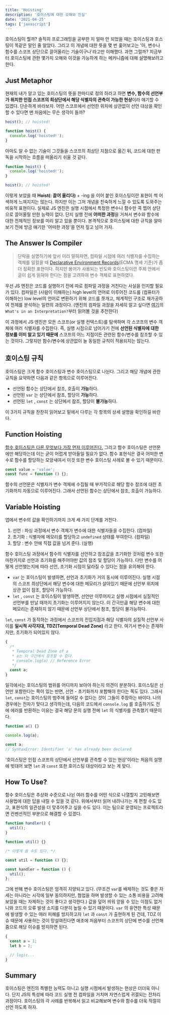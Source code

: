 ```yaml
---
title: 'Hoisting'
description: '호이스팅에 대한 오해와 진실'
date: '2021-04-25'
tags: ['javascript']
---
```


호이스팅이 뭘까? 솔직히 프로그래밍을 공부한 지 얼마 안 되었을 때는 호이스팅과 호스팅이 똑같은 말인 줄 알았다. 그리고 이 개념에 대한 뜻을 몇 번 훑어보고는 '아, 변수나 함수를 스코프 상단으로 끌어올리는 기술이구나'라고만 이해했다. 과연 그럴까? 지금부터 호이스팅에 관한 몇가지 오해와 이것을 가능하게 하는 메커니즘에 대해 설명해보려고 한다.

## Just Metaphor

현재의 내가 알고 있는 호이스팅의 뜻을 한마디로 정의 하라고 하면 **변수, 함수의 선언부가 위치한 인접 스코프의 최상단에서 해당 식별자의 관측이 가능한 현상**이라 얘기할 수 있겠다. 단순하게 바라보자. 어떤 스코프에서 선언한 위치에 상관없이 선언 대상을 확인할 수 있다면 맨 처음에는 무슨 생각이 들까?

```js
hoist(); // hoisted!

function hoist() {
  console.log('hoisted!');
}
```

아마도 알 수 없는 기술이 그것들을 스코프의 최상단 지점으로 옮긴 뒤, 코드에 대한 판독을 시작하는 흐름을 떠올리기 쉬울 것 같다.

```js
function hoist() {
  console.log('hoisted!');
}

hoist(); // hoisted!
```

이렇게 보았을 때 **Hoist(: 끌어 올리다)** + -ing 을 이어 붙인 호이스팅이란 표현이 썩 어색하게 느껴지지는 않는다. 하지만 이는 그저 개념을 친숙하게 느낄 수 있도록 도와주는 비유적 표현이다. 실제로 JS 엔진은 실행 시점에서 특정한 변수나 함수만 콕 찝어 상단으로 끌어올릴 만한 능력이 없다. 단지 실행 전에 **어떠한 과정**을 거쳐서 변수와 함수에 대한 전체적인 정보를 미리 알고 있을 뿐이다. 본격적으로 호이스팅에 대한 규칙을 알아보기 전에 방금 얘기한 '어떠한 과정'을 먼저 짚고 넘어 가자.

## The Answer Is Compiler

> 단락을 설명하기에 앞서 미리 말하자면, 컴파일 시점에 여러 식별자를 수집하는 객체를 일컬을 때 [Declarative Environment Records](https://262.ecma-international.org/6.0/#sec-environment-records)(ECMA 명세 기준)가 좀 더 정확한 표현이다. 하지만 용어가 사용되는 빈도와 호이스팅이란 주제 안에서 글이 쉽게 읽혀야 한다는 점을 고려하여 변수 객체로 표현하였다.

우선 JS 엔진은 코드를 실행하기 전에 따로 컴파일 과정을 거친다는 사실을 인지할 필요가 있다. 컴파일은 (사람이 이해하는) high level의 언어로 이루어진 코드를 (컴퓨터가 이해하는) low level의 언어로 변환하기 위해 코드를 쪼개고, 체계적인 구조로 재가공하여 전체를 분석하는 일련의 과정이다. (엔진의 컴파일 과정을 자세히 알고 싶다면 [여기](https://github.com/getify/You-Dont-Know-JS/blob/2nd-ed/get-started/ch1.md)의 `What's in an Interpretation?`부터 읽어볼 것을 추천한다)

이 과정에서 JS 엔진은 모든 스코프(or 실행 컨텍스트)를 탐색하며 각 스코프의 변수 객체에 여러 식별자를 수집한다. 즉, 실행 시점으로 넘어가기 전에 **선언된 식별자에 대한 정보를 이미 알고 있기 때문에** 스코프의 어느 지점이든 관련된 함수/변수를 참조할 수 있는 것이다. 그렇지만 함수/변수에 상관없이 늘 동일한 규칙이 적용되지는 않는다.

## 호이스팅 규칙

호이스팅은 크게 함수 호이스팅과 변수 호이스팅으로 나뉜다. 그리고 해당 개념에 관한 규칙을 요약하면 다음과 같은 항목으로 이루어진다.

- 선언된 함수는 상단에서 참조, 호출이 **가능**하다.
- 선언된 `var` 는 상단에서 참조, 할당이 **가능**하다.
- 선언된 `let` , `const` 는 상단에서 참조, 할당이 **불가능**하다.

이 3가지 규칙을 찬찬히 읽어보고 밑에서 다루는 각 항목의 상세 설명을 확인하길 바란다.

## Function Hoisting

[함수 호이스팅은 다른 무엇보다 가장 먼저 이루어진다.](https://stackoverflow.com/questions/28246589/order-of-hoisting-in-javascript) 그리고 함수 호이스팅은 선언문에만 해당하는데 이는 굳이 어렵게 받아들일 필요가 없다. 함수 표현식은 결국 어떠한 변수로 함수를 할당하는 모양새여서 이것 또한 변수 호이스팅 사례로 볼 수 있기 때문이다.

```js
const value = 'value';
const func = function () {};
```

함수의 선언문은 식별자가 변수 객체에 수집될 때 부가적으로 해당 함수 참조에 대한 초기화까지 자동으로 이루어진다. 그래서 선언된 함수는 상단에서 참조, 호출이 가능하다.

## Variable Hoisting

앱에서 변수의 값을 확인하기까지 크게 세 가지 단계를 거친다.

1. 선언 : 파싱 과정에서 변수 객체가 변수에 대한 식별자들을 수집한다. (컴파일)
2. 초기화 : 식별자에 메모리를 할당하고 `undefined` 상태를 부여한다. (컴파일)
3. 할당 : 변수 안에 직접 값을 넘겨 준다. (실행)

함수 호이스팅 과정에서 함수의 식별자를 선언하고 참조값을 초기화한 것처럼 변수 또한 마찬가지로 선언과 초기화를 해주어야만 값의 참조 및 할당이 가능하다. 다만 변수를 어떻게 선언했는지에 따라 선언, 초기화 시점이 달라질 수 있다는 점을 유의해야 한다.

- `var` 는 호이스팅이 발생하면, 선언과 초기화가 거의 동시에 이루어진다. 실행 시점의 스코프 최상단에서 해당 변수에 대한 메모리가 살아있기 때문에 선언부 위치에 상관 없이 참조, 할당이 가능하다.
- `let` , `const` 는 호이스팅이 발생하면, 선언만 이루어지고 실행 시점에서 실질적인 선언부를 만날 때까지 초기화는 이루어지지 않는다. 이 간극만큼 해당 변수에 대한 메모리는 존재하지 않기 때문에 선언부 상단에서 참조, 할당이 불가능하다.

`let`, `const` 가 동작하는 과정에서 스코프의 진입지점과 해당 식별자의 실질적 선언부 사이를 **일시적 사각지대, TDZ(Temporal Dead Zone)** 라고 한다. 여기서 변수는 존재하지만, 초기화가 되어있지 않다.

```js
{
  /*
   * Temporal Dead Zone of a
   * a는 이 구간에서 참조할 수 없다.
   * console.log(a) // Reference Error
   */
  const a;
}
```

일각에서는 호이스팅의 범위를 어디까지 보아야 하는지 의견이 분분하다. 호이스팅은 선언만 포함한다는 쪽이 있는 반면, 선언 - 초기화까지 포함해야 한다는 쪽도 있다. 그래서 `let`, `const`는 호이스팅의 범주에 들어갈 수 없다는 것이 그들이 주장하는 바이다. 나의 경우에는 전자가 맞다고 생각하는데, 다음의 코드에서 `console.log` 를 호출하기도 전에 에러를 반환하는 이유는 결국 해당 문의 실행 전에 `let` 의 식별자를 관측했기 때문이다.

```js
function a() {}

console.log(a);

const a;
// SyntaxError: Identifier 'a' has already been declared
```

'호이스팅은 인접 스코프의 상단에서 선언부를 관측할 수 있는 현상'이라는 처음의 설명에 빗대어 보면 `let` 과 `const` 또한 호이스팅 대상이라고 보는 게 맞다.

## How To Use?

함수 호이스팅은 추상화 수준으로 나뉜 여러 함수를 어떤 식으로 나열할지 고민해보면 사용법에 대한 답을 내릴 수 있을 것 같다. 위에서부터 읽어 내려나가는 게 편할 수도 있고, 표현식의 일관성을 더 맞추어주고 싶을 수도 있다. 이는 팀으로 운영되는 프로젝트라면 컨벤션적인 부분으로 해결할 수 있겠다.

```js
function handler() {
  util();
}

function util() {}

/* 이렇게 쓸 수도 있다. */

const util = function () {};

const handler = function () {
  util();
};
```

그에 반해 변수 호이스팅은 엄격히 지양되고 있다. (무조건 `var`를 배제하는 것도 좋은 자세는 아니라는 시각에 일부 동의하지만, 협업을 하며 발생할 수 있는 소통 비용을 고려해보았을 때는 자제하는 것이 좋다고 생각한다.) 값을 덮어 씌워 얻을 수 있는 이점도 없거니와 코드의 오류 발생 소지를 다분히 높일 수 있기 때문이다. `var` 의 유연한 특성 때문에 발생할 수 있는 여러 피해를 방지하고자 `let` 과 `const` 가 출현하게 된 건데, TDZ 이슈 때문에 사용하는 것이 망설여진다면 애초에 처음부터 스코프의 상단에 변수를 선언해줌으로 해당 이슈를 방지하면 된다.

```js
{
  const a = 1;
  let b = 2;

  // logic...
}
```

## Summary

호이스팅은 엔진의 특별한 능력도 아니고 실행 시점에서 발생하는 현상은 더더욱 아니다. 단지 JS의 특성에 따라 코드 실행 전 컴파일을 거치며 자연스럽게 귀결되는 전처리 과정이다. 호이스팅의 각 사례를 반복해서 읽고 비교해보며 변수와 함수를 더욱 적절히 선언 하도록 하자.
